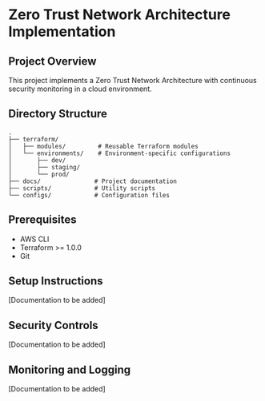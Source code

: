 # Zero Trust Network Architecture Implementation

## Project Overview
This project implements a Zero Trust Network Architecture with continuous security monitoring in a cloud environment.

## Directory Structure
```
.
├── terraform/
│   ├── modules/         # Reusable Terraform modules
│   └── environments/    # Environment-specific configurations
│       ├── dev/
│       ├── staging/
│       └── prod/
├── docs/               # Project documentation
├── scripts/            # Utility scripts
└── configs/            # Configuration files
```

## Prerequisites
- AWS CLI
- Terraform >= 1.0.0
- Git

## Setup Instructions
[Documentation to be added]

## Security Controls
[Documentation to be added]

## Monitoring and Logging
[Documentation to be added]
